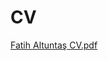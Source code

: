 # CV

[Fatih Altuntaş CV.pdf](https://github.com/Conquerorr0/CV/files/14234094/Fatih.Altuntas.CV.pdf)
